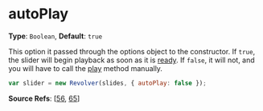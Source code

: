 # autoPlay

**Type**: `Boolean`, **Default**: `true` 

This option it passed through the options object to the constructor. If `true`, the slider will begin playback as soon as it is [ready](https://github.com/revolverjs/revolverjs/blob/master/docs/revolver.events.ready.md). If `false`, it will not, and you will have to call the [play](https://github.com/revolverjs/revolverjs/edit/master/docs/revolver.methods.play.md) method manually. 

```javascript
var slider = new Revolver(slides, { autoPlay: false });
```

**Source Refs**: [[56](https://github.com/revolverjs/revolverjs/blob/master/coffee/revolver.coffee#L56), [65](https://github.com/revolverjs/revolverjs/blob/master/coffee/revolver.coffee#L65)]
